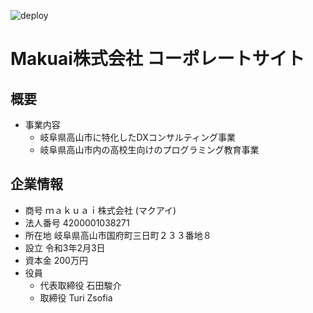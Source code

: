 ![deploy](https://github.com/CYDASCOM/makuai-corp-site/actions/workflows/firebase-hosting-merge.yml/badge.svg)

# Makuai株式会社 コーポレートサイト

## 概要
- 事業内容
    - 岐阜県高山市に特化したDXコンサルティング事業
    - 岐阜県高山市内の高校生向けのプログラミング教育事業

## 企業情報
- 商号  ｍａｋｕａｉ株式会社 (マクアイ)
- 法人番号  4200001038271
- 所在地    岐阜県高山市国府町三日町２３３番地８
- 設立  令和3年2月3日
- 資本金 200万円
- 役員
    - 代表取締役    石田駿介
    - 取締役    Turi Zsofia
